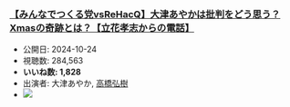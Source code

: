 ### [【みんなでつくる党vsReHacQ】大津あやかは批判をどう思う？Xmasの奇跡とは？【立花孝志からの電話】](https://www.youtube.com/watch?v=RxrfA37bjq4)
-   公開日: 2024-10-24
-   視聴数: 284,563
-   **いいね数: 1,828**
-   出演者: 大津あやか, [高橋弘樹](/rehacq_fan/people/高橋弘樹 "wikilink")
- [![](https://img.youtube.com/vi/RxrfA37bjq4/hqdefault.jpg)](https://www.youtube.com/watch?v=RxrfA37bjq4)
